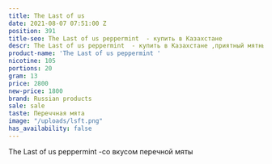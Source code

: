 ```yaml
---
title: The Last of us
date: 2021-08-07 07:51:00 Z
position: 391
title-seo: The Last of us peppermint  - купить в Казахстане
descr: The Last of us peppermint  - купить в Казахстане ,приятный мятный продукт
product-name: 'The Last of us peppermint '
nicotine: 105
portions: 20
gram: 13
price: 2800
new-price: 1800
brand: Russian products
sale: sale
taste: Переччная мята
image: "/uploads/lsft.png"
has_availability: false
---
```


The Last of us peppermint  -со вкусом перечной мяты
